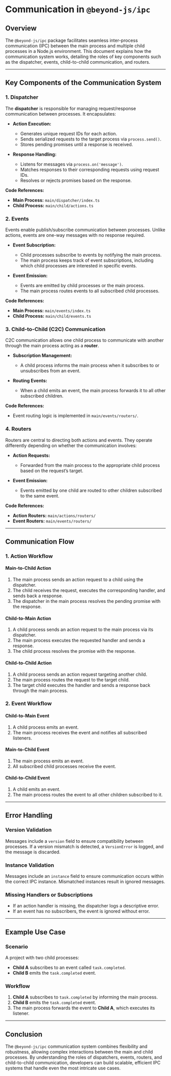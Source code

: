 # Communication in `@beyond-js/ipc`

## Overview

The `@beyond-js/ipc` package facilitates seamless inter-process communication (IPC) between the main process and
multiple child processes in a Node.js environment. This document explains how the communication system works, detailing
the roles of key components such as the dispatcher, events, child-to-child communication, and routers.

---

## Key Components of the Communication System

### 1. Dispatcher

The **dispatcher** is responsible for managing request/response communication between processes. It encapsulates:

-   **Action Execution:**

    -   Generates unique request IDs for each action.
    -   Sends serialized requests to the target process via `process.send()`.
    -   Stores pending promises until a response is received.

-   **Response Handling:**
    -   Listens for messages via `process.on('message')`.
    -   Matches responses to their corresponding requests using request IDs.
    -   Resolves or rejects promises based on the response.

**Code References:**

-   **Main Process:** `main/dispatcher/index.ts`
-   **Child Process:** `main/child/actions.ts`

### 2. Events

Events enable publish/subscribe communication between processes. Unlike actions, events are one-way messages with no
response required.

-   **Event Subscription:**

    -   Child processes subscribe to events by notifying the main process.
    -   The main process keeps track of event subscriptions, including which child processes are interested in specific
        events.

-   **Event Emission:**
    -   Events are emitted by child processes or the main process.
    -   The main process routes events to all subscribed child processes.

**Code References:**

-   **Main Process:** `main/events/index.ts`
-   **Child Process:** `main/child/events.ts`

### 3. Child-to-Child (C2C) Communication

C2C communication allows one child process to communicate with another through the main process acting as a **router**.

-   **Subscription Management:**

    -   A child process informs the main process when it subscribes to or unsubscribes from an event.

-   **Routing Events:**
    -   When a child emits an event, the main process forwards it to all other subscribed children.

**Code References:**

-   Event routing logic is implemented in `main/events/routers/`.

### 4. Routers

Routers are central to directing both actions and events. They operate differently depending on whether the
communication involves:

-   **Action Requests:**

    -   Forwarded from the main process to the appropriate child process based on the request’s target.

-   **Event Emission:**
    -   Events emitted by one child are routed to other children subscribed to the same event.

**Code References:**

-   **Action Routers:** `main/actions/routers/`
-   **Event Routers:** `main/events/routers/`

---

## Communication Flow

### 1. Action Workflow

#### Main-to-Child Action

1. The main process sends an action request to a child using the dispatcher.
2. The child receives the request, executes the corresponding handler, and sends back a response.
3. The dispatcher in the main process resolves the pending promise with the response.

#### Child-to-Main Action

1. A child process sends an action request to the main process via its dispatcher.
2. The main process executes the requested handler and sends a response.
3. The child process resolves the promise with the response.

#### Child-to-Child Action

1. A child process sends an action request targeting another child.
2. The main process routes the request to the target child.
3. The target child executes the handler and sends a response back through the main process.

### 2. Event Workflow

#### Child-to-Main Event

1. A child process emits an event.
2. The main process receives the event and notifies all subscribed listeners.

#### Main-to-Child Event

1. The main process emits an event.
2. All subscribed child processes receive the event.

#### Child-to-Child Event

1. A child emits an event.
2. The main process routes the event to all other children subscribed to it.

---

## Error Handling

### Version Validation

Messages include a `version` field to ensure compatibility between processes. If a version mismatch is detected, a
`VersionError` is logged, and the message is discarded.

### Instance Validation

Messages include an `instance` field to ensure communication occurs within the correct IPC instance. Mismatched
instances result in ignored messages.

### Missing Handlers or Subscriptions

-   If an action handler is missing, the dispatcher logs a descriptive error.
-   If an event has no subscribers, the event is ignored without error.

---

## Example Use Case

### Scenario

A project with two child processes:

-   **Child A** subscribes to an event called `task.completed`.
-   **Child B** emits the `task.completed` event.

### Workflow

1. **Child A** subscribes to `task.completed` by informing the main process.
2. **Child B** emits the `task.completed` event.
3. The main process forwards the event to **Child A**, which executes its listener.

---

## Conclusion

The `@beyond-js/ipc` communication system combines flexibility and robustness, allowing complex interactions between the
main and child processes. By understanding the roles of dispatchers, events, routers, and child-to-child communication,
developers can build scalable, efficient IPC systems that handle even the most intricate use cases.
